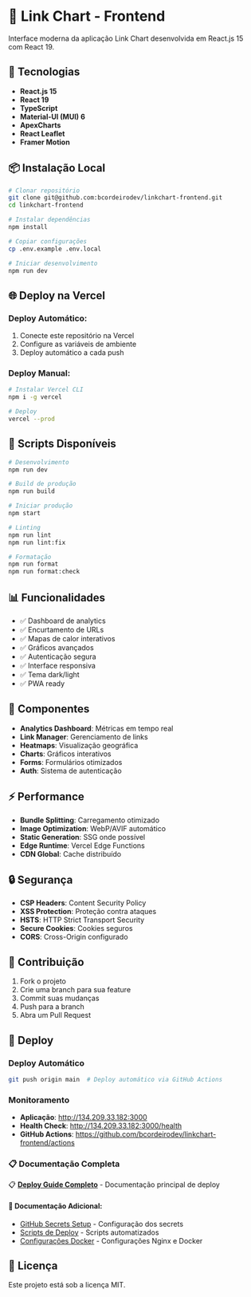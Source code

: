 # 🔗 Link Chart - Frontend

Interface moderna da aplicação Link Chart desenvolvida em React.js 15 com React 19.

## 🚀 Tecnologias

-   **React.js 15**
-   **React 19**
-   **TypeScript**
-   **Material-UI (MUI) 6**
-   **ApexCharts**
-   **React Leaflet**
-   **Framer Motion**

## 📦 Instalação Local

```bash
# Clonar repositório
git clone git@github.com:bcordeirodev/linkchart-frontend.git
cd linkchart-frontend

# Instalar dependências
npm install

# Copiar configurações
cp .env.example .env.local

# Iniciar desenvolvimento
npm run dev
```

## 🌐 Deploy na Vercel

### Deploy Automático:

1. Conecte este repositório na Vercel
2. Configure as variáveis de ambiente
3. Deploy automático a cada push

### Deploy Manual:

```bash
# Instalar Vercel CLI
npm i -g vercel

# Deploy
vercel --prod
```

## 🔧 Scripts Disponíveis

```bash
# Desenvolvimento
npm run dev

# Build de produção
npm run build

# Iniciar produção
npm start

# Linting
npm run lint
npm run lint:fix

# Formatação
npm run format
npm run format:check
```

## 📊 Funcionalidades

-   ✅ Dashboard de analytics
-   ✅ Encurtamento de URLs
-   ✅ Mapas de calor interativos
-   ✅ Gráficos avançados
-   ✅ Autenticação segura
-   ✅ Interface responsiva
-   ✅ Tema dark/light
-   ✅ PWA ready

## 🎨 Componentes

-   **Analytics Dashboard**: Métricas em tempo real
-   **Link Manager**: Gerenciamento de links
-   **Heatmaps**: Visualização geográfica
-   **Charts**: Gráficos interativos
-   **Forms**: Formulários otimizados
-   **Auth**: Sistema de autenticação

## ⚡ Performance

-   **Bundle Splitting**: Carregamento otimizado
-   **Image Optimization**: WebP/AVIF automático
-   **Static Generation**: SSG onde possível
-   **Edge Runtime**: Vercel Edge Functions
-   **CDN Global**: Cache distribuído

## 🔒 Segurança

-   **CSP Headers**: Content Security Policy
-   **XSS Protection**: Proteção contra ataques
-   **HSTS**: HTTP Strict Transport Security
-   **Secure Cookies**: Cookies seguros
-   **CORS**: Cross-Origin configurado

## 🤝 Contribuição

1. Fork o projeto
2. Crie uma branch para sua feature
3. Commit suas mudanças
4. Push para a branch
5. Abra um Pull Request

## 🚀 Deploy

### **Deploy Automático**

```bash
git push origin main  # Deploy automático via GitHub Actions
```

### **Monitoramento**

-   **Aplicação**: http://134.209.33.182:3000
-   **Health Check**: http://134.209.33.182:3000/health
-   **GitHub Actions**: https://github.com/bcordeirodev/linkchart-frontend/actions

### **📋 Documentação Completa**

📋 **[Deploy Guide Completo](./deploy/README.md)** - Documentação principal de deploy

#### 📁 Documentação Adicional:
- [GitHub Secrets Setup](./deploy/docs/GITHUB_SECRETS_SETUP.md) - Configuração dos secrets
- [Scripts de Deploy](./deploy/scripts/) - Scripts automatizados
- [Configurações Docker](./deploy/docker/) - Configurações Nginx e Docker

## 📄 Licença

Este projeto está sob a licença MIT.
